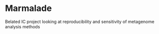 # Marmalade

Belated IC project looking at reproducibility and sensitivity of metagenome analysis methods


